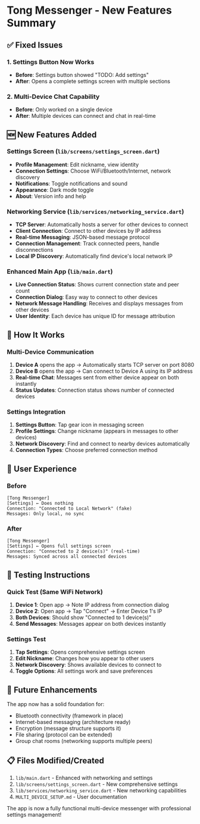 # Tong Messenger - New Features Summary

## ✅ Fixed Issues

### 1. Settings Button Now Works
- **Before**: Settings button showed "TODO: Add settings" 
- **After**: Opens a complete settings screen with multiple sections

### 2. Multi-Device Chat Capability
- **Before**: Only worked on a single device
- **After**: Multiple devices can connect and chat in real-time

## 🆕 New Features Added

### Settings Screen (`lib/screens/settings_screen.dart`)
- **Profile Management**: Edit nickname, view identity
- **Connection Settings**: Choose WiFi/Bluetooth/Internet, network discovery
- **Notifications**: Toggle notifications and sound
- **Appearance**: Dark mode toggle
- **About**: Version info and help

### Networking Service (`lib/services/networking_service.dart`)
- **TCP Server**: Automatically hosts a server for other devices to connect
- **Client Connection**: Connect to other devices by IP address
- **Real-time Messaging**: JSON-based message protocol
- **Connection Management**: Track connected peers, handle disconnections
- **Local IP Discovery**: Automatically find device's local network IP

### Enhanced Main App (`lib/main.dart`)
- **Live Connection Status**: Shows current connection state and peer count
- **Connection Dialog**: Easy way to connect to other devices
- **Network Message Handling**: Receives and displays messages from other devices
- **User Identity**: Each device has unique ID for message attribution

## 🔧 How It Works

### Multi-Device Communication
1. **Device A** opens the app → Automatically starts TCP server on port 8080
2. **Device B** opens the app → Can connect to Device A using its IP address
3. **Real-time Chat**: Messages sent from either device appear on both instantly
4. **Status Updates**: Connection status shows number of connected devices

### Settings Integration
1. **Settings Button**: Tap gear icon in messaging screen
2. **Profile Settings**: Change nickname (appears in messages to other devices)
3. **Network Discovery**: Find and connect to nearby devices automatically
4. **Connection Types**: Choose preferred connection method

## 📱 User Experience

### Before
```
[Tong Messenger]
[Settings] ← Does nothing
Connection: "Connected to Local Network" (fake)
Messages: Only local, no sync
```

### After
```
[Tong Messenger] 
[Settings] ← Opens full settings screen
Connection: "Connected to 2 device(s)" (real-time)
Messages: Synced across all connected devices
```

## 🚀 Testing Instructions

### Quick Test (Same WiFi Network)
1. **Device 1**: Open app → Note IP address from connection dialog
2. **Device 2**: Open app → Tap "Connect" → Enter Device 1's IP
3. **Both Devices**: Should show "Connected to 1 device(s)"
4. **Send Messages**: Messages appear on both devices instantly

### Settings Test
1. **Tap Settings**: Opens comprehensive settings screen
2. **Edit Nickname**: Changes how you appear to other users
3. **Network Discovery**: Shows available devices to connect to
4. **Toggle Options**: All settings work and save preferences

## 🔮 Future Enhancements

The app now has a solid foundation for:
- Bluetooth connectivity (framework in place)
- Internet-based messaging (architecture ready)
- Encryption (message structure supports it)
- File sharing (protocol can be extended)
- Group chat rooms (networking supports multiple peers)

## 📋 Files Modified/Created

1. `lib/main.dart` - Enhanced with networking and settings
2. `lib/screens/settings_screen.dart` - New comprehensive settings
3. `lib/services/networking_service.dart` - New networking capabilities
4. `MULTI_DEVICE_SETUP.md` - User documentation

The app is now a fully functional multi-device messenger with professional settings management!
